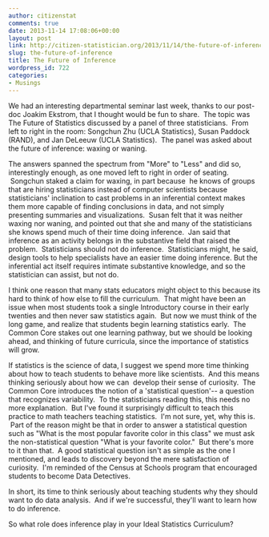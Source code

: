 ```yaml
---
author: citizenstat
comments: true
date: 2013-11-14 17:08:06+00:00
layout: post
link: http://citizen-statistician.org/2013/11/14/the-future-of-inference/
slug: the-future-of-inference
title: The Future of Inference
wordpress_id: 722
categories:
- Musings
---
```


We had an interesting departmental seminar last week, thanks to our post-doc Joakim Ekstrom, that I thought would be fun to share.  The topic was The Future of Statistics discussed by a panel of three statisticians.  From left to right in the room: Songchun Zhu (UCLA Statistics), Susan Paddock (RAND), and Jan DeLeeuw (UCLA Statistics).  The panel was asked about the future of inference: waxing or waning.

The answers spanned the spectrum from "More" to "Less" and did so, interestingly enough, as one moved left to right in order of seating.  Songchun staked a claim for waxing, in part because  he knows of groups that are hiring statisticians instead of computer scientists because statisticians' inclination to cast problems in an inferential context makes them more capable of finding conclusions in data, and not simply presenting summaries and visualizations.  Susan felt that it was neither waxing nor waning, and pointed out that she and many of the statisticians she knows spend much of their time doing inference.  Jan said that inference as an activity belongs in the substantive field that raised the problem.  Statisticians should not do inference.  Statisticians might, he said, design tools to help specialists have an easier time doing inference. But the inferential act itself requires intimate substantive knowledge, and so the statistician can assist, but not do.

I think one reason that many stats educators might object to this because its hard to think of how else to fill the curriculum.  That might have been an issue when most students took a single Introductory course in their early twenties and then never saw statistics again.  But now we must think of the long game, and realize that students begin learning statistics early.  The Common Core stakes out one learning pathway, but we should be looking ahead, and thinking of future curricula, since the importance of statistics will grow.

If statistics is the science of data, I suggest we spend more time thinking about how to teach students to behave more like scientists.  And this means thinking seriously about how we can  develop their sense of curiosity.  The Common Core introduces the notion of a 'statistical question'-- a question that recognizes variability.  To the statisticians reading this, this needs no more explanation.  But I've found it surprisingly difficult to teach this practice to math teachers teaching statistics.  I'm not sure, yet, why this is.  Part of the reason might be that in order to answer a statistical question such as "What is the most popular favorite color in this class" we must ask the non-statistical question "What is your favorite color."  But there's more to it than that.  A good statistical question isn't as simple as the one I mentioned, and leads to discovery beyond the mere satisfaction of curiosity.  I'm reminded of the Census at Schools program that encouraged students to become Data Detectives.

In short, its time to think seriously about teaching students why they should want to do data analysis.  And if we're successful, they'll want to learn how to do inference.

So what role does inference play in your Ideal Statistics Curriculum?
